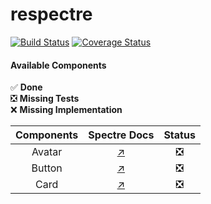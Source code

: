 # respectre

[![Build Status](https://travis-ci.org/matheusps/respectre.svg?branch=master)](https://travis-ci.org/matheusps/respectre) 
[![Coverage Status](https://coveralls.io/repos/github/matheusps/respectre/badge.svg?branch=master)](https://coveralls.io/github/matheusps/respectre?branch=master)

#### Available Components
✅ **Done** \
❎ **Missing Tests** \
❌ **Missing Implementation**

| Components | Spectre Docs | Status
| :--: | :---: | :---:
| Avatar | [↗️](https://picturepan2.github.io/spectre/components/avatars.html) | ❎ 
| Button | [↗️](https://picturepan2.github.io/spectre/elements/buttons.html) | ❎ 
| Card | [↗️](https://picturepan2.github.io/spectre/components/cards.html) | ❎ 
